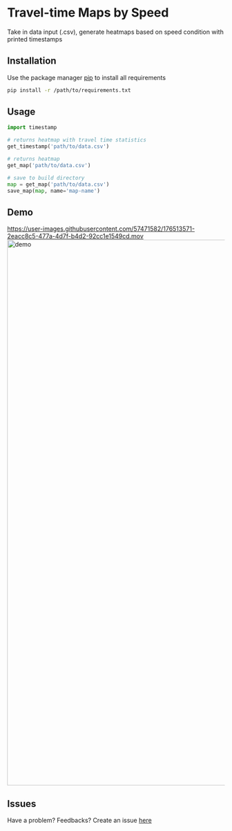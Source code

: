 # Travel-time Maps by Speed

Take in data input (.csv), generate heatmaps based on speed condition with printed timestamps

## Installation

Use the package manager [pip](https://pip.pypa.io/en/stable/) to install all requirements

```bash
pip install -r /path/to/requirements.txt
```

## Usage

```python
import timestamp

# returns heatmap with travel time statistics
get_timestamp('path/to/data.csv')

# returns heatmap
get_map('path/to/data.csv')

# save to build directory
map = get_map('path/to/data.csv')
save_map(map, name='map-name')
```
## Demo



https://user-images.githubusercontent.com/57471582/176513571-2eacc8c5-477a-4d7f-b4d2-92cc1e1549cd.mov
<img width="1264" alt="demo" src="https://user-images.githubusercontent.com/57471582/176595645-f18a2bd1-1c49-4351-b8ff-4288aac4a9ec.png">



## Issues

Have a problem? Feedbacks? Create an issue [here](https://github.com/nguyen-huong/traveltime/issues)


